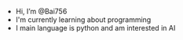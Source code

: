 - Hi, I’m @Bai756
- I'm currently learning about programming
- I main language is python and am interested in AI
